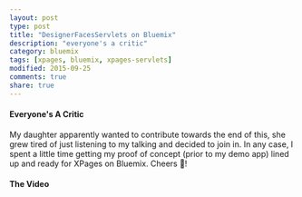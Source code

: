 ```yaml
---
layout: post
type: post
title: "DesignerFacesServlets on Bluemix"
description: "everyone's a critic"
category: bluemix
tags: [xpages, bluemix, xpages-servlets]
modified: 2015-09-25
comments: true
share: true
---
```


#### Everyone's A Critic
My daughter apparently wanted to contribute towards the end of this, she grew tired of just listening to my talking and decided to  join in. In any case, I spent a little time getting my proof of concept (prior to my demo app) lined up and ready for XPages on Bluemix. Cheers :beers:!


#### The Video

<div class="center">
	<amp-youtube
    data-videoid="6TtyHbb_inQ"
    layout="responsive"
    width="560" height="315"></amp-youtube>
</div>
